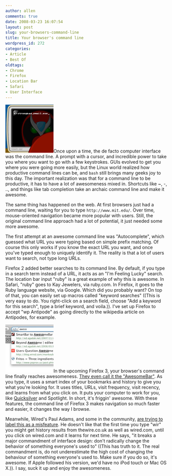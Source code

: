 ```yaml
---
author: allen
comments: true
date: 2008-03-23 16:07:54
layout: post
slug: your-browsers-command-line
title: Your browser's command line
wordpress_id: 272
categories:
- Article
- Best Of
oldtags:
- Chrome
- Firefox
- Location Bar
- Safari
- User Interface
---
```


![Strong Bad checking his email.](/images/wp-uploads/2008/03/sbemail.jpg)Once upon a time, the de facto computer interface was the command line. A prompt with a cursor, and incredible power to take you where you want to go with a few keystrokes. GUIs evolved to get you where you were going more easily, but the Linux world realized how productive command lines can be, and `bash` still brings many geeks joy to this day. The important realization was that for a command line to be productive, it has to have a lot of awesomeness mixed in. Shortcuts like ~, -, .., and things like tab completion take an archaic command line and make it awesome.

The same thing has happened on the web. At first browsers just had a command line, waiting for you to type `http://www.mit.edu/`. Over time, mouse-oriented navigation became more popular with users. Still, the original command line approach had a lot of potential, it just needed some more awesome.

The first attempt at an awesome command line was "Autocomplete", which guessed what URL you were typing based on simple prefix matching. Of course this only works if you know the exact URL you want, and once you've typed enough to uniquely identify it. The reality is that a lot of users want to search, not type long URLs.

Firefox 2 added better searches to its command line. By default, if you type in a search term instead of a URL, it acts as an "I'm Feeling Lucky" search. The location bar input "ruby" is a great example of why this is awesome. In Safari, "ruby" goes to Kay Jewelers, via ruby.com. In Firefox, it goes to the Ruby language website, via Google. Which did you probably want? On top of that, you can easily set up macros called "keyword searches" ((This is very easy to do. You right-click on a search field, choose "Add a keyword for this search", type a brief keyword, and voila.)). I've set up Firefox to accept "wp Antipode" as going directly to the wikipedia article on Antipodes, for example.

![An awesome browser command line.](/images/wp-uploads/2008/03/awesomebar.jpg)In the upcoming Firefox 3, your browser's command line finally reaches awesomeness. [They even call it the "AwesomeBar"](http://ed.agadak.net/2008/03/beyond-awesome). As you type, it uses a smart index of your bookmarks and history to give you what you're looking for. It uses titles, URLs, visit frequency, visit recency, and learns from what you click on. It puts your computer to work for you, like [Quicksilver](http://docs.blacktree.com/quicksilver/what_is_quicksilver) and Spotlight. In short, it's friggin' awesome. With these features, the command line of Firefox 3 makes navigation so much faster and easier, it changes the way I browse.

Meanwhile, Wired's Paul Adams, and some in the community, [are trying to label this as a misfeature](http://blog.wired.com/monkeybites/2008/03/users-question.html). He doesn't like that the first time you type "wir" you might get history results from thewire.co.uk as well as wired.com, until you click on wired.com and it learns for next time. He says, "it breaks a major commandment of interface design: don't radically change the behavior of something everyone's used to" ((This has truth to it. The real commandment is, do not underestimate the high cost of changing the behaviour of something everyone's used to. Make sure if you do so, it's awesome. If Apple followed his version, we'd have no iPod touch or Mac OS X.)). I say, suck it up and enjoy the awesomeness.
